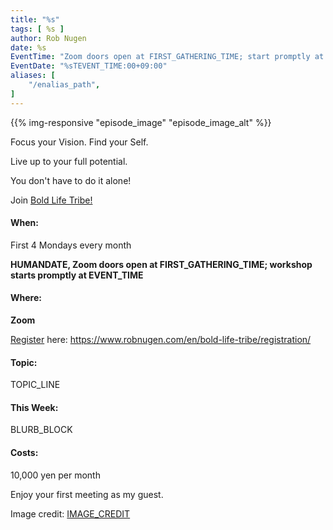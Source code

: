 ```yaml
---
title: "%s"
tags: [ %s ]
author: Rob Nugen
date: %s
EventTime: "Zoom doors open at FIRST_GATHERING_TIME; start promptly at EVENT_TIME"
EventDate: "%sTEVENT_TIME:00+09:00"
aliases: [
    "/enalias_path",
]
---
```


{{% img-responsive "episode_image" "episode_image_alt" %}}

Focus your Vision.  Find your Self.

Live up to your full potential.

You don't have to do it alone!

Join [Bold Life Tribe!](/en/bold-life-tribe/)

#### When:

First 4 Mondays every month

**HUMANDATE, Zoom doors open at FIRST_GATHERING_TIME; workshop starts promptly at EVENT_TIME**

#### Where:

**Zoom**

[Register](/en/bold-life-tribe/registration/) here: https://www.robnugen.com/en/bold-life-tribe/registration/

#### Topic:

TOPIC_LINE

#### This Week:

BLURB_BLOCK

#### Costs: ####

10,000 yen per month

Enjoy your first meeting as my guest.

<div class="note">Image credit:
<a href="IMAGE_CREDIT">IMAGE_CREDIT</a>
</div>
